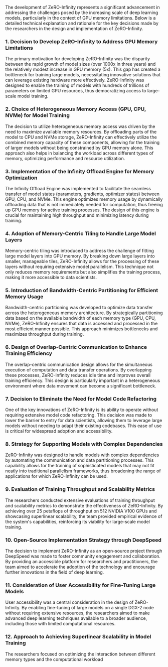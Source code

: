 The development of ZeRO-Infinity represents a significant advancement in addressing the challenges posed by the increasing scale of deep learning models, particularly in the context of GPU memory limitations. Below is a detailed technical explanation and rationale for the key decisions made by the researchers in the design and implementation of ZeRO-Infinity.

### 1. Decision to Develop ZeRO-Infinity to Address GPU Memory Limitations
The primary motivation for developing ZeRO-Infinity was the disparity between the rapid growth of model sizes (over 1000x in three years) and the relatively modest increase in GPU memory (5x). This gap has created a bottleneck for training large models, necessitating innovative solutions that can leverage existing hardware more effectively. ZeRO-Infinity was designed to enable the training of models with hundreds of trillions of parameters on limited GPU resources, thus democratizing access to large-scale model training.

### 2. Choice of Heterogeneous Memory Access (GPU, CPU, NVMe) for Model Training
The decision to utilize heterogeneous memory access was driven by the need to maximize available memory resources. By offloading parts of the model to CPU and NVMe storage, ZeRO-Infinity can effectively utilize the combined memory capacity of these components, allowing for the training of larger models without being constrained by GPU memory alone. This approach also helps in balancing the workload across different types of memory, optimizing performance and resource utilization.

### 3. Implementation of the Infinity Offload Engine for Memory Optimization
The Infinity Offload Engine was implemented to facilitate the seamless transfer of model states (parameters, gradients, optimizer states) between GPU, CPU, and NVMe. This engine optimizes memory usage by dynamically offloading data that is not immediately needed for computation, thus freeing up GPU memory for active training processes. The design of this engine is crucial for maintaining high throughput and minimizing latency during training.

### 4. Adoption of Memory-Centric Tiling to Handle Large Model Layers
Memory-centric tiling was introduced to address the challenge of fitting large model layers into GPU memory. By breaking down large layers into smaller, manageable tiles, ZeRO-Infinity allows for the processing of these layers without requiring extensive model parallelism. This technique not only reduces memory requirements but also simplifies the training process, making it more accessible to data scientists.

### 5. Introduction of Bandwidth-Centric Partitioning for Efficient Memory Usage
Bandwidth-centric partitioning was developed to optimize data transfer across the heterogeneous memory architecture. By strategically partitioning data based on the available bandwidth of each memory type (GPU, CPU, NVMe), ZeRO-Infinity ensures that data is accessed and processed in the most efficient manner possible. This approach minimizes bottlenecks and maximizes throughput during training.

### 6. Design of Overlap-Centric Communication to Enhance Training Efficiency
The overlap-centric communication design allows for the simultaneous execution of computation and data transfer operations. By overlapping these processes, ZeRO-Infinity reduces idle time and improves overall training efficiency. This design is particularly important in a heterogeneous environment where data movement can become a significant bottleneck.

### 7. Decision to Eliminate the Need for Model Code Refactoring
One of the key innovations of ZeRO-Infinity is its ability to operate without requiring extensive model code refactoring. This decision was made to lower the barrier to entry for data scientists, allowing them to leverage large models without needing to adapt their existing codebases. This ease of use is critical for widespread adoption and accessibility.

### 8. Strategy for Supporting Models with Complex Dependencies
ZeRO-Infinity was designed to handle models with complex dependencies by automating the communication and data partitioning processes. This capability allows for the training of sophisticated models that may not fit neatly into traditional parallelism frameworks, thus broadening the range of applications for which ZeRO-Infinity can be used.

### 9. Evaluation of Training Throughput and Scalability Metrics
The researchers conducted extensive evaluations of training throughput and scalability metrics to demonstrate the effectiveness of ZeRO-Infinity. By achieving over 25 petaflops of throughput on 512 NVIDIA V100 GPUs and showcasing superlinear scalability, the team provided empirical evidence of the system's capabilities, reinforcing its viability for large-scale model training.

### 10. Open-Source Implementation Strategy through DeepSpeed
The decision to implement ZeRO-Infinity as an open-source project through DeepSpeed was made to foster community engagement and collaboration. By providing an accessible platform for researchers and practitioners, the team aimed to accelerate the adoption of the technology and encourage further innovations in the field of deep learning.

### 11. Consideration of User Accessibility for Fine-Tuning Large Models
User accessibility was a central consideration in the design of ZeRO-Infinity. By enabling fine-tuning of large models on a single DGX-2 node without requiring extensive resources, the researchers aimed to make advanced deep learning techniques available to a broader audience, including those with limited computational resources.

### 12. Approach to Achieving Superlinear Scalability in Model Training
The researchers focused on optimizing the interaction between different memory types and the computational workload